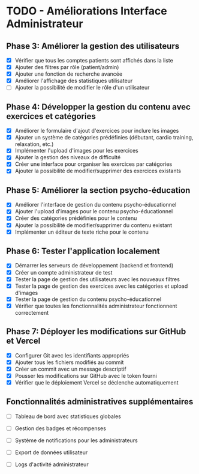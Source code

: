 # TODO - Améliorations Interface Administrateur

## Phase 3: Améliorer la gestion des utilisateurs
- [x] Vérifier que tous les comptes patients sont affichés dans la liste
- [x] Ajouter des filtres par rôle (patient/admin)
- [x] Ajouter une fonction de recherche avancée
- [x] Améliorer l'affichage des statistiques utilisateur
- [ ] Ajouter la possibilité de modifier le rôle d'un utilisateur

## Phase 4: Développer la gestion du contenu avec exercices et catégories
- [x] Améliorer le formulaire d'ajout d'exercices pour inclure les images
- [x] Ajouter un système de catégories prédéfinies (débutant, cardio training, relaxation, etc.)
- [x] Implémenter l'upload d'images pour les exercices
- [x] Ajouter la gestion des niveaux de difficulté
- [x] Créer une interface pour organiser les exercices par catégories
- [x] Ajouter la possibilité de modifier/supprimer des exercices existants

## Phase 5: Améliorer la section psycho-éducation
- [x] Améliorer l'interface de gestion du contenu psycho-éducationnel
- [x] Ajouter l'upload d'images pour le contenu psycho-éducationnel
- [x] Créer des catégories prédéfinies pour le contenu
- [x] Ajouter la possibilité de modifier/supprimer du contenu existant
- [x] Implémenter un éditeur de texte riche pour le contenu

## Phase 6: Tester l'application localement
- [x] Démarrer les serveurs de développement (backend et frontend)
- [x] Créer un compte administrateur de test
- [x] Tester la page de gestion des utilisateurs avec les nouveaux filtres
- [x] Tester la page de gestion des exercices avec les catégories et upload d'images
- [x] Tester la page de gestion du contenu psycho-éducationnel
- [x] Vérifier que toutes les fonctionnalités administrateur fonctionnent correctement

## Phase 7: Déployer les modifications sur GitHub et Vercel
- [x] Configurer Git avec les identifiants appropriés
- [x] Ajouter tous les fichiers modifiés au commit
- [x] Créer un commit avec un message descriptif
- [x] Pousser les modifications sur GitHub avec le token fourni
- [x] Vérifier que le déploiement Vercel se déclenche automatiquement

## Fonctionnalités administratives supplémentaires
- [ ] Tableau de bord avec statistiques globales
- [ ] Gestion des badges et récompenses
- [ ] Système de notifications pour les administrateurs
- [ ] Export de données utilisateur
- [ ] Logs d'activité administrateur


